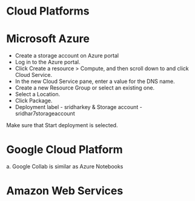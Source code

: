# Cloud Platforms

# Microsoft Azure
* Create a storage account on Azure portal
* Log in to the Azure portal.
* Click Create a resource > Compute, and then scroll down to and click Cloud Service.
* In the new Cloud Service pane, enter a value for the DNS name.
* Create a new Resource Group or select an existing one.
* Select a Location.
* Click Package. 
* Deployment label - sridharkey & Storage account - sridhar7storageaccount

Make sure that Start deployment is selected.	
# Google Cloud Platform
a.	Google Collab is similar as Azure Notebooks
# Amazon Web Services
